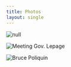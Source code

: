 ```yaml
---
title: Photos
layout: single
---
```

![null](/images/uploads/dist-comm.jpg)

![Meeting Gov. Lepage](/images/uploads/convention-1.jpg)

![Bruce Poliquin](/images/uploads/convention-3.jpg)
